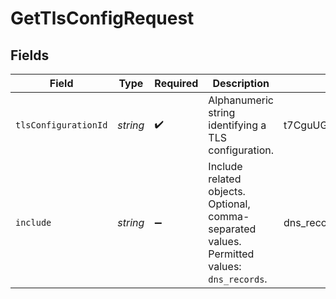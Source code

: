 # GetTlsConfigRequest


## Fields

| Field                                                                                        | Type                                                                                         | Required                                                                                     | Description                                                                                  | Example                                                                                      |
| -------------------------------------------------------------------------------------------- | -------------------------------------------------------------------------------------------- | -------------------------------------------------------------------------------------------- | -------------------------------------------------------------------------------------------- | -------------------------------------------------------------------------------------------- |
| `tlsConfigurationId`                                                                         | *string*                                                                                     | :heavy_check_mark:                                                                           | Alphanumeric string identifying a TLS configuration.                                         | t7CguUGZzb2W9Euo5FoKa                                                                        |
| `include`                                                                                    | *string*                                                                                     | :heavy_minus_sign:                                                                           | Include related objects. Optional, comma-separated values. Permitted values: `dns_records`.<br/> | dns_records                                                                                  |